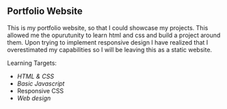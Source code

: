 ## Portfolio Website

This is my portfolio website, so that I could showcase my projects. This allowed me the opurutunity to learn html and css and build a project around them. Upon trying to implement responsive design I have realized that I overestimated my capabilities so I will be leaving this as a static website.

Learning Targets:
- *HTML & CSS*
- *Basic Javascript*
- Responsive CSS
- *Web design*
